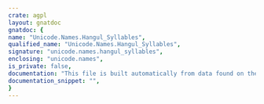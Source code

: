 ```yaml
---
crate: agpl
layout: gnatdoc
gnatdoc: {
name: "Unicode.Names.Hangul_Syllables",
qualified_name: "Unicode.Names.Hangul_Syllables",
signature: "unicode.names.hangul_syllables",
enclosing: "unicode.names",
is_private: false,
documentation: "This file is built automatically from data found on the\nunicode web site (http://www.unicode.org)",
documentation_snippet: "",
}
---
```

